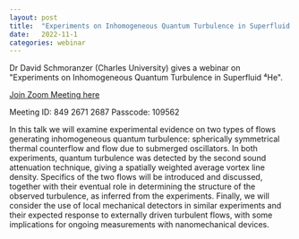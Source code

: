 ```yaml
---
layout: post
title:  "Experiments on Inhomogeneous Quantum Turbulence in Superfluid ⁴He"
date:   2022-11-1
categories: webinar
---
```

Dr David Schmoranzer (Charles University) gives a webinar on "Experiments on Inhomogeneous Quantum Turbulence in Superfluid ⁴He".

<a href="https://newcastleuniversity.zoom.us/j/84926712687">Join Zoom Meeting here</a>

Meeting ID: 849 2671 2687
Passcode: 109562


In this talk we will examine experimental evidence on two types of flows generating inhomogeneous quantum turbulence: spherically symmetrical thermal counterflow and flow due to submerged oscillators. In both experiments, quantum turbulence was detected by the second sound attenuation technique, giving a spatially weighted average vortex line density. Specifics of the two flows will be introduced and discussed, together with their eventual role in determining the structure of the observed turbulence, as inferred from the experiments. Finally, we will consider the use of local mechanical detectors in similar experiments and their expected response to externally driven turbulent flows, with some implications for ongoing measurements with nanomechanical devices. 





